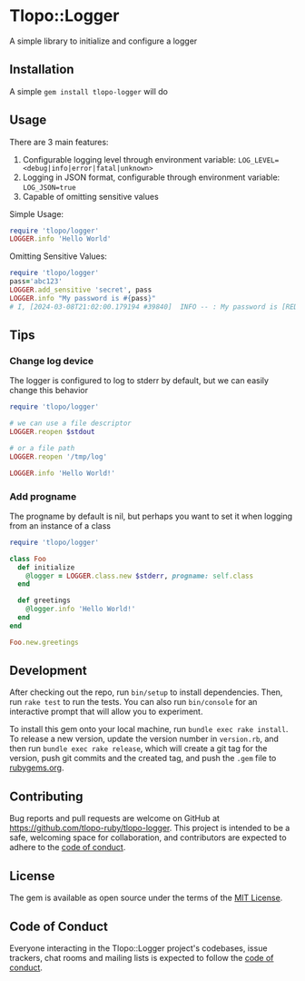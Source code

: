 # Tlopo::Logger

A simple library to initialize and configure a logger

## Installation
A simple `gem install tlopo-logger` will do

## Usage

There are 3 main features: 
1. Configurable logging level through environment variable: `LOG_LEVEL=<debug|info|error|fatal|unknown>`
2. Logging in JSON format, configurable through environment variable: `LOG_JSON=true`
3. Capable of omitting sensitive values

Simple Usage: 
```ruby
require 'tlopo/logger'
LOGGER.info 'Hello World'
```
Omitting Sensitive Values: 
```ruby
require 'tlopo/logger'
pass='abc123'
LOGGER.add_sensitive 'secret', pass
LOGGER.info "My password is #{pass}"
# I, [2024-03-08T21:02:00.179194 #39840]  INFO -- : My password is [REDACTED:secret]
```

## Tips

### Change log device
The logger is configured to log to stderr by default, but we can easily change this behavior
```ruby
require 'tlopo/logger'

# we can use a file descriptor
LOGGER.reopen $stdout

# or a file path
LOGGER.reopen '/tmp/log'

LOGGER.info 'Hello World!'
```

### Add progname
The progname by default is nil, but perhaps you want to set it when logging from an instance of a class
```ruby
require 'tlopo/logger'

class Foo
  def initialize
    @logger = LOGGER.class.new $stderr, progname: self.class
  end

  def greetings
    @logger.info 'Hello World!'     
  end
end

Foo.new.greetings
```


## Development

After checking out the repo, run `bin/setup` to install dependencies. Then, run `rake test` to run the tests. You can also run `bin/console` for an interactive prompt that will allow you to experiment.

To install this gem onto your local machine, run `bundle exec rake install`. To release a new version, update the version number in `version.rb`, and then run `bundle exec rake release`, which will create a git tag for the version, push git commits and the created tag, and push the `.gem` file to [rubygems.org](https://rubygems.org).

## Contributing

Bug reports and pull requests are welcome on GitHub at https://github.com/tlopo-ruby/tlopo-logger. This project is intended to be a safe, welcoming space for collaboration, and contributors are expected to adhere to the [code of conduct](https://github.com/tlopo-ruby/tlopo-logger/blob/main/CODE_OF_CONDUCT.md).

## License

The gem is available as open source under the terms of the [MIT License](https://opensource.org/licenses/MIT).

## Code of Conduct

Everyone interacting in the Tlopo::Logger project's codebases, issue trackers, chat rooms and mailing lists is expected to follow the [code of conduct](https://github.com/tlopo-ruby/tlopo-logger/blob/main/CODE_OF_CONDUCT.md).
